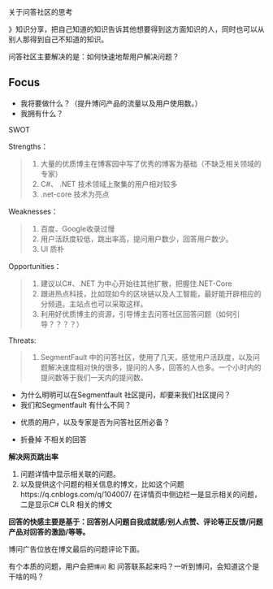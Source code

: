 关于问答社区的思考

》知识分享，把自己知道的知识告诉其他想要得到这方面知识的人，同时也可以从别人那得到自己不知道的知识。

问答社区主要解决的是：如何快速地帮用户解决问题？

## Focus

* 我将要做什么？（提升博问产品的流量以及用户使用数。）
* 我拥有什么？

SWOT

Strengths：

> 1. 大量的优质博主在博客园中写了优秀的博客为基础（不缺乏相关领域的专家）
> 2. C#、 .NET 技术领域上聚集的用户相对较多
> 3. .net-core 技术为亮点

Weaknesses：

> 1. 百度、Google收录过慢
> 2. 用户活跃度较低，跳出率高，提问用户数少，回答用户数少。
> 3. UI 质朴

Opportunities：

> 1. 建议以C#、.NET 为中心开始往其他扩散，把握住.NET-Core
> 2. 跟进热点科技，比如现如今的区块链以及人工智能，最好能开辟相应的分频道。主站点也可以采取这样。
> 3. 利用好优质博主的资源，引导博主去问答社区回答问题（如何引导？？？？）

Threats:

> 1. SegmentFault 中的问答社区，使用了几天，感觉用户活跃度，以及问题解决速度相对快的很多，提问的人多，回答的人也多。一个小时内的提问数等于我们一天内的提问数。



* 为什么明明可以在Segmentfault 社区提问，却要来我们社区提问？
* 我们和Segmentfault 有什么不同？

- 优质的用户，以及专家是否为问答社区所必备？


- 折叠掉 不相关的回答



**解决网页跳出率**

1. 问题详情中显示相关联的问题。
2. 以及提供这个问题的相关信息的博文，比如这个问题https://q.cnblogs.com/q/104007/ 在详情页中侧边栏一是显示相关的问题，二是显示C# CLR 相关的博文

**回答的快感主要是基于：回答别人问题自我成就感/别人点赞、评论等正反馈/问题产品对回答的激励/等等。**



博问广告位放在博文最后的问题评论下面。



有个本质的问题，用户会把`博问` 和 问答联系起来吗？一听到博问，会知道这个是干啥的吗？